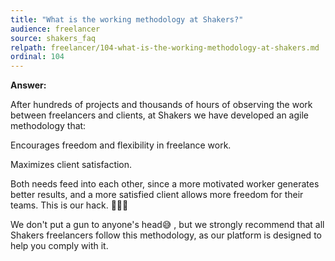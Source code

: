 ```yaml
---
title: "What is the working methodology at Shakers?"
audience: freelancer
source: shakers_faq
relpath: freelancer/104-what-is-the-working-methodology-at-shakers.md
ordinal: 104
---
```


**Answer:**

After hundreds of projects and thousands of hours of observing the work between freelancers and clients, at Shakers we have developed an agile methodology that:

Encourages freedom and flexibility in freelance work.

Maximizes client satisfaction.

Both needs feed into each other, since a more motivated worker generates better results, and a more satisfied client allows more freedom for their teams. This is our hack. 🤟🏼😎

We don't put a gun to anyone's head😅 , but we strongly recommend that all Shakers freelancers follow this methodology, as our platform is designed to help you comply with it.

